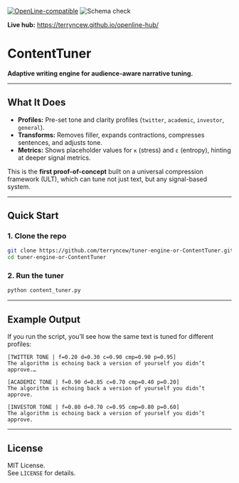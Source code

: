 [![OpenLine-compatible](https://img.shields.io/static/v1?label=OpenLine&message=compatible%20v0.1&color=1f6feb)](https://github.com/terryncew/openline-core)
![Schema check](https://github.com/terryncew/openline-core/actions/workflows/validate.yml/badge.svg)

**Live hub:** https://terryncew.github.io/openline-hub/

# ContentTuner

**Adaptive writing engine for audience-aware narrative tuning.**

---

## What It Does
- **Profiles:** Pre-set tone and clarity profiles (`twitter`, `academic`, `investor`, `general`).
- **Transforms:** Removes filler, expands contractions, compresses sentences, and adjusts tone.
- **Metrics:** Shows placeholder values for `κ` (stress) and `ε` (entropy), hinting at deeper signal metrics.

This is the **first proof-of-concept** built on a universal compression framework (ULT), which can tune not just text, but any signal-based system.

---

## Quick Start

### 1. Clone the repo
```bash
git clone https://github.com/terryncew/tuner-engine-or-ContentTuner.git
cd tuner-engine-or-ContentTuner
```

### 2. Run the tuner
```bash
python content_tuner.py
```

---

## Example Output
If you run the script, you’ll see how the same text is tuned for different profiles:

```text
[TWITTER TONE | f=0.20 d=0.30 c=0.90 cmp=0.90 p=0.95]
The algorithm is echoing back a version of yourself you didn’t approve.…

[ACADEMIC TONE | f=0.90 d=0.85 c=0.70 cmp=0.40 p=0.20]
The algorithm is echoing back a version of yourself you didn’t approve.

[INVESTOR TONE | f=0.80 d=0.70 c=0.95 cmp=0.80 p=0.60]
The algorithm is echoing back a version of yourself you didn’t approve.
```

---

## License
MIT License.  
See `LICENSE` for details.


